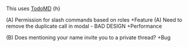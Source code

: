 This uses [TodoMD](https://marketplace.visualstudio.com/items?itemName=usernamehw.todo-md) {h}

(A) Permission for slash commands based on roles +Feature
(A) Need to remove the duplicate call in modal - BAD DESIGN +Performance

(B) Does mentioning your name invite you to a private thread? +Bug
